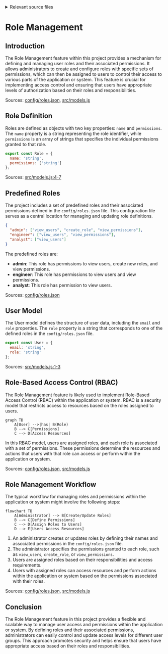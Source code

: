 <details>
<summary>Relevant source files</summary>

The following files were used as context for generating this wiki page:

- [config/roles.json](https://github.com/aanickode/access-control-service/blob/main/config/roles.json)
- [src/models.js](https://github.com/aanickode/access-control-service/blob/main/src/models.js)
</details>

# Role Management

## Introduction

The Role Management feature within this project provides a mechanism for defining and managing user roles and their associated permissions. It allows administrators to create and configure roles with specific sets of permissions, which can then be assigned to users to control their access to various parts of the application or system. This feature is crucial for implementing access control and ensuring that users have appropriate levels of authorization based on their roles and responsibilities.

Sources: [config/roles.json](), [src/models.js]()

## Role Definition

Roles are defined as objects with two key properties: `name` and `permissions`. The `name` property is a string representing the role identifier, while `permissions` is an array of strings that specifies the individual permissions granted to that role.

```javascript
export const Role = {
  name: 'string',
  permissions: ['string']
};
```

Sources: [src/models.js:4-7]()

## Predefined Roles

The project includes a set of predefined roles and their associated permissions defined in the `config/roles.json` file. This configuration file serves as a central location for managing and updating role definitions.

```json
{
  "admin": ["view_users", "create_role", "view_permissions"],
  "engineer": ["view_users", "view_permissions"],
  "analyst": ["view_users"]
}
```

The predefined roles are:

- **admin**: This role has permissions to view users, create new roles, and view permissions.
- **engineer**: This role has permissions to view users and view permissions.
- **analyst**: This role has permission to view users.

Sources: [config/roles.json]()

## User Model

The User model defines the structure of user data, including the `email` and `role` properties. The `role` property is a string that corresponds to one of the defined roles in the `config/roles.json` file.

```javascript
export const User = {
  email: 'string',
  role: 'string'
};
```

Sources: [src/models.js:1-3]()

## Role-Based Access Control (RBAC)

The Role Management feature is likely used to implement Role-Based Access Control (RBAC) within the application or system. RBAC is a security model that restricts access to resources based on the roles assigned to users.

```mermaid
graph TD
    A[User] -->|has| B(Role)
    B --> C[Permissions]
    C --> D[Access Resources]
```

In this RBAC model, users are assigned roles, and each role is associated with a set of permissions. These permissions determine the resources and actions that users with that role can access or perform within the application or system.

Sources: [config/roles.json](), [src/models.js]()

## Role Management Workflow

The typical workflow for managing roles and permissions within the application or system might involve the following steps:

```mermaid
flowchart TD
    A[Administrator] --> B[Create/Update Roles]
    B --> C[Define Permissions]
    C --> D[Assign Roles to Users]
    D --> E[Users Access Resources]
```

1. An administrator creates or updates roles by defining their names and associated permissions in the `config/roles.json` file.
2. The administrator specifies the permissions granted to each role, such as `view_users`, `create_role`, or `view_permissions`.
3. Users are assigned roles based on their responsibilities and access requirements.
4. Users with assigned roles can access resources and perform actions within the application or system based on the permissions associated with their roles.

Sources: [config/roles.json](), [src/models.js]()

## Conclusion

The Role Management feature in this project provides a flexible and scalable way to manage user access and permissions within the application or system. By defining roles and their associated permissions, administrators can easily control and update access levels for different user groups. This approach promotes security and helps ensure that users have appropriate access based on their roles and responsibilities.